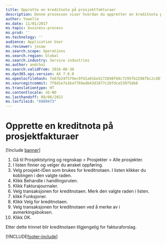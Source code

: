 ```yaml
---
title: Opprette en kreditnota på prosjektfakturaer
description: Denne prosessen viser hvordan du oppretter en kreditnota på prosjektfakturaer som er postert.
author: Yowelle
ms.date: 11/01/2017
ms.topic: business-process
ms.prod: ''
ms.technology: ''
audience: Application User
ms.reviewer: josaw
ms.search.scope: Operations
ms.search.region: Global
ms.search.industry: Service industries
ms.author: andchoi
ms.search.validFrom: 2016-06-30
ms.dyn365.ops.version: AX 7.0.0
ms.openlocfilehash: fe67b24f579ec9fd1a91be5272698f69c7295fb2298fbc2cd872f24a5858ce99
ms.sourcegitcommit: 7f8d1e7a16af769adb43d1877c28fdce53975db8
ms.translationtype: HT
ms.contentlocale: nb-NO
ms.lasthandoff: 08/06/2021
ms.locfileid: "6989473"
---
```

# <a name="create-a-credit-note-on-project-invoices"></a>Opprette en kreditnota på prosjektfakturaer

[!include [banner](../../includes/banner.md)]

1. Gå til Prosjektstyring og regnskap > Prosjekter > Alle prosjekter. 
2. I listen finner og velger du ønsket oppføring. 
3. Velg prosjekt-IDen som brukes for kreditnotaen. I listen klikker du koblingen i den valgte raden. 
4. Klikk Behandle i handlingsruten. 
5. Klikk Fakturajournaler. 
6. Velg transaksjonen for kreditnotaen. Merk den valgte raden i listen. 
7. klikk Funksjoner. 
8. Klikk Velg for kreditnotaen. 
9. Velg transaksjonen for kreditnotaen ved å merke av i avmerkingsboksen.
10. Klikk OK. 

Etter dette trinnet blir kreditnotaen tilgjengelig for fakturaforslag.


[!INCLUDE[footer-include](../../includes/footer-banner.md)]